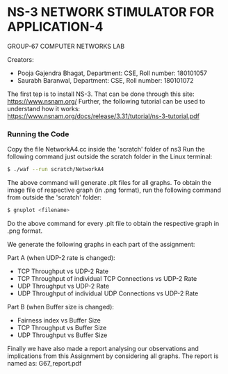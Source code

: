 # NS-3 NETWORK STIMULATOR FOR APPLICATION-4 

GROUP-67 COMPUTER NETWORKS LAB

Creators:
  * Pooja Gajendra Bhagat, Department: CSE, Roll number: 180101057
  * Saurabh Baranwal, Department: CSE, Roll number: 180101072

The first tep is to install NS-3. That can be done through this site: https://www.nsnam.org/
Further, the following tutorial can be used to understand how it works: https://www.nsnam.org/docs/release/3.31/tutorial/ns-3-tutorial.pdf

### Running the Code

Copy the file NetworkA4.cc inside the 'scratch' folder of ns3
Run the following command just outside the scratch folder in the Linux terminal:

```bash
$ ./waf --run scratch/NetworkA4
```

The above command will generate .plt files for all graphs. To obtain the image file of respective graph (in .png format), run the following command from outside the 'scratch' folder:

```bash
$ gnuplot <filename>
```
Do the above command for every .plt file to obtain the respective graph in .png format.

We generate the following graphs in each part of the assignment:

Part A (when UDP-2 rate is changed):
  * TCP Throughput vs UDP-2 Rate
  * TCP Throughput of individual TCP Connections vs UDP-2 Rate
  * UDP Throughput vs UDP-2 Rate
  * UDP Throughput of individual UDP Connections vs UDP-2 Rate
  
Part B (when Buffer size is changed):
  * Fairness index vs Buffer Size
  * TCP Throughput vs Buffer Size
  * UDP Throughput vs Buffer Size
  
Finally we have also made a report analysing our observations and implications from this Assignment by considering all graphs. The report is named as: G67_report.pdf
  


